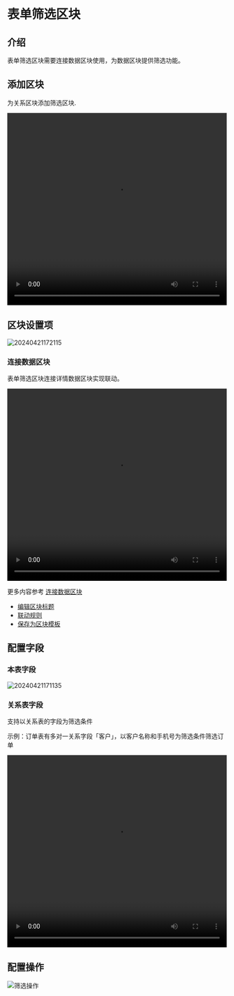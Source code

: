 # 表单筛选区块

## 介绍

表单筛选区块需要连接数据区块使用，为数据区块提供筛选功能。

## 添加区块

为关系区块添加筛选区块.

  <video width="100%" height="440" controls>
      <source src="https://nocobase-docs.oss-cn-beijing.aliyuncs.com/20240408205156.mp4" type="video/mp4">
    </video>

## 区块设置项

![20240421172115](https://static-docs.nocobase.com/20240421172115.png)

### 连接数据区块

表单筛选区块连接详情数据区块实现联动。

  <video width="100%" height="440" controls>
      <source src="https://nocobase-docs.oss-cn-beijing.aliyuncs.com/20240421170947.mp4" type="video/mp4">
    </video>

更多内容参考 [连接数据区块](/handbook/ui/blocks/block-settings/connect-block)

- [编辑区块标题](/handbook/ui/blocks/block-settings/block-title)
- [联动规则](/handbook/ui/blocks/block-settings/linkage-rule)
- [保存为区块模板](/handbook/ui/blocks/block-settings/block-template)

## 配置字段

### 本表字段

![20240421171135](https://static-docs.nocobase.com/20240421171135.png)

### 关系表字段

支持以关系表的字段为筛选条件

示例：订单表有多对一关系字段「客户」，以客户名称和手机号为筛选条件筛选订单

<video width="100%" height="440" controls>
<source src="https://nocobase-docs.oss-cn-beijing.aliyuncs.com/20240421171437.mp4" type="video/mp4">
</video>

## 配置操作

![筛选操作](https://static-docs.nocobase.com/20240421171839.png)
